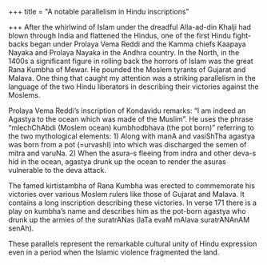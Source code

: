 +++
title = "A notable parallelism in Hindu inscriptions"

+++
After the whirlwind of Islam under the dreadful Alla-ad-din Khalji had
blown through India and flattened the Hindus, one of the first Hindu
fight-backs began under Prolaya Vema Reddi and the Kamma chiefs Kaapaya
Nayaka and Prolaya Nayaka in the Andhra country. In the North, in the
1400s a significant figure in rolling back the horrors of Islam was the
great Rana Kumbha of Mewar. He pounded the Moslem tyrants of Gujarat and
Malava. One thing that caught my attention was a striking parallelism in
the language of the two Hindu liberators in describing their victories
against the Moslems.

Prolaya Vema Reddi’s inscription of Kondavidu remarks: “I am indeed an
Agastya to the ocean which was made of the Muslim”. He uses the phrase
“mlechChAbdi (Moslem ocean) kumbhodbhava (the pot born)” referring to
the two mythological elements: 1) Along with manA and vasiShTha agastya
was born from a pot (=urvashI) into which was discharged the semen of
mitra and varuNa. 2) When the asura-s fleeing from indra and other
deva-s hid in the ocean, agastya drunk up the ocean to render the asuras
vulnerable to the deva attack.

The famed kirtistambha of Rana Kumbha was erected to commemorate his
victories over various Moslem rulers like those of Gujarat and Malava.
It contains a long inscription describing these victories. In verse 171
there is a play on kumbha’s name and describes him as the pot-born
agastya who drunk up the armies of the suratrANas (laTa evaM mAlava
suratrANAnAM senAh).

These parallels represent the remarkable cultural unity of Hindu
expression even in a period when the Islamic violence fragmented the
land.
